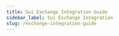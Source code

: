 ```yaml
---
title: Sui Exchange Integration Guide
sidebar_label: Sui Exchange Integration
slug: /exchange-integration-guide
---
```

